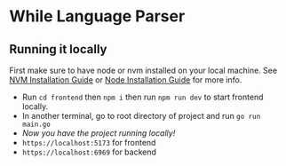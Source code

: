 # While Language Parser

## Running it locally
First make sure to have node or nvm installed on your local machine. See [NVM Installation Guide](https://www.freecodecamp.org/news/node-version-manager-nvm-install-guide/) or [Node Installation Guide](https://nodejs.org/en/download) for more info.
- Run `cd frontend` then `npm i` then run `npm run dev` to start frontend locally.
- In another terminal, go to root directory of project and run `go run main.go` 
- *Now you have the project running locally!*
- `https://localhost:5173` for frontend 
- `https://localhost:6969` for backend 
